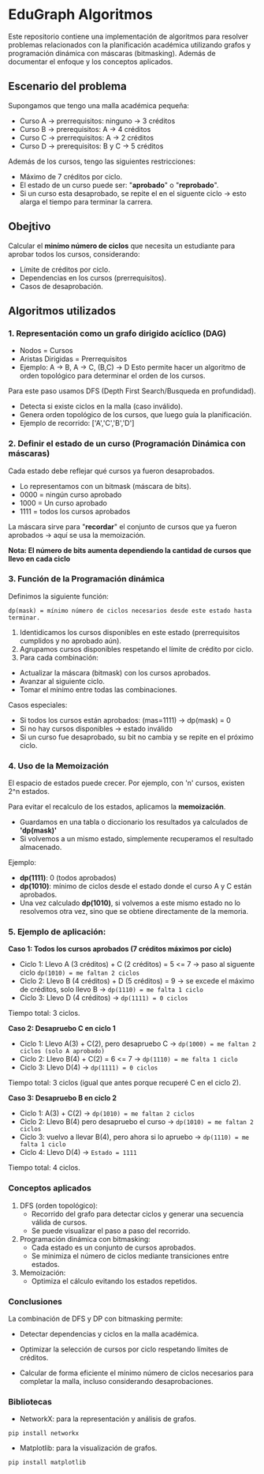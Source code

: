 # EduGraph Algoritmos

Este repositorio contiene una implementación de algoritmos para resolver problemas relacionados con la planificación académica utilizando grafos y programación dinámica con máscaras (bitmasking). Además de documentar el enfoque y los conceptos aplicados.

## Escenario del problema

Supongamos que tengo una malla académica pequeña:

- Curso A -> prerrequisitos: ninguno -> 3 créditos
- Curso B -> prerequisitos: A -> 4 créditos
- Curso C -> prerrequisitos: A -> 2 créditos
- Curso D -> prerequisitos: B y C -> 5 créditos

Además de los cursos, tengo las siguientes restricciones:

- Máximo de 7 créditos por ciclo.
- El estado de un curso puede ser: "**aprobado**" o "**reprobado**".
- Si un curso esta desaprobado, se repite el en el siguente ciclo -> esto alarga el tiempo para terminar la carrera.


## Obejtivo

Calcular el **minímo número de ciclos** que necesita un estudiante para aprobar todos los cursos, considerando:
- Límite de créditos por ciclo.
- Dependencias en los cursos (prerrequisitos).
- Casos de desaprobación.

## Algoritmos utilizados

### 1. Representación como un grafo dirigido acíclico (DAG)

- Nodos = Cursos
- Aristas Dirigidas = Prerrequisitos
- Ejemplo: A -> B, A -> C, (B,C) -> D
Esto permite hacer un algoritmo de orden topológico para determinar el orden de los cursos.


Para este paso usamos DFS (Depth First Search/Busqueda en profundidad).
- Detecta si existe ciclos en la malla (caso inválido).
- Genera orden topológico de los cursos, que luego guía la planificación.
- Ejemplo de recorrido: ['A','C','B','D']


### 2. Definir el estado de un curso (Programación Dinámica con máscaras)

Cada estado debe reflejar qué cursos ya fueron desaprobados.
- Lo representamos con un bitmask (máscara de bits).
- 0000 = ningún curso aprobado
- 1000 = Un curso aprobado
- 1111 = todos los cursos aprobados

La máscara sirve para "**recordar**" el conjunto de cursos que ya fueron aprobados -> aquí se usa la memoización.

**Nota: El número de bits aumenta dependiendo la cantidad de cursos que llevo en cada ciclo**

### 3. Función de la Programación dinámica

Definimos la siguiente función:

`dp(mask) = mínimo número de ciclos necesarios desde este estado hasta terminar.`

1. Identidicamos los cursos disponibles en este estado (prerrequisitos cumplidos y no aprobado aún).
2. Agrupamos cursos disponibles respetando el límite de crédito por ciclo.
3. Para cada combinación:
- Actualizar la máscara (bitmask) con los cursos aprobados.
- Avanzar al siguiente ciclo.
- Tomar el mínimo entre todas las combinaciones.

Casos especiales:

- Si todos los cursos están aprobados: (mas=1111) -> dp(mask) = 0
- Si no hay cursos disponibles -> estado inválido
- Si un curso fue desaprobado, su bit no cambia y se repite en el próximo ciclo.

### 4. Uso de la Memoización

El espacio de estados puede crecer. Por ejemplo, con 'n' cursos, existen 2^n estados.

Para evitar el recalculo de los estados, aplicamos la **memoización**.
- Guardamos en una tabla o diccionario los resultados ya calculados de **'dp(mask)'**
- Si volvemos a un mismo estado, simplemente recuperamos el resultado almacenado.

Ejemplo:
- **dp(1111)**: 0 (todos aprobados)
- **dp(1010)**: mínimo de ciclos desde el estado donde el curso A y C están aprobados.
- Una vez calculado **dp(1010)**, si volvemos a este mismo estado no lo resolvemos otra vez, sino que se obtiene directamente de la memoria.

### 5. Ejemplo de aplicación:

**Caso 1: Todos los cursos aprobados (7 créditos máximos por ciclo)**

- Ciclo 1: Llevo A (3 créditos) + C (2 créditos) = 5 <= 7 -> paso al siguente ciclo `dp(1010) = me faltan 2 ciclos`
- Ciclo 2: Llevo B (4 créditos) + D (5 créditos) = 9 
  -> se excede el máximo de créditos, solo llevo B -> `dp(1110) = me falta 1 ciclo`
- Ciclo 3: Llevo D (4 créditos) -> `dp(1111) = 0 ciclos`

Tiempo total: 3 ciclos.

**Caso 2: Desapruebo C en ciclo 1**
- Ciclo 1: Llevo A(3) + C(2), pero desapruebo C -> `dp(1000) = me faltan 2 ciclos (solo A aprobado)`
- Ciclo 2: Llevo B(4) + C(2) = 6 <= 7 -> `dp(1110) = me falta 1 ciclo`
- Ciclo 3: Llevo D(4) -> `dp(1111) = 0 ciclos`

Tiempo total: 3 ciclos (igual que antes porque recuperé C en el ciclo 2).


**Caso 3: Desapruebo B en ciclo 2**
- Ciclo 1: A(3) + C(2) -> `dp(1010) = me faltan 2 ciclos`
- Ciclo 2: Llevo B(4) pero desapruebo el curso -> `dp(1010) = me faltan 2 ciclos`
- Ciclo 3: vuelvo a llevar B(4), pero ahora si lo apruebo -> `dp(1110) = me falta 1 ciclo`
- Ciclo 4: Llevo D(4) -> `Estado = 1111`

Tiempo total: 4 ciclos.


### Conceptos aplicados

1. DFS (orden topológico):
    - Recorrido del grafo para detectar ciclos y generar una secuencia válida de cursos.
    - Se puede visualizar el paso a paso del recorrido.
2. Programación dinámica con bitmasking:
    - Cada estado es un conjunto de cursos aprobados.
    - Se minimiza el número de ciclos mediante transiciones entre estados.
3. Memoización:
    - Optimiza el cálculo evitando los estados repetidos. 


### Conclusiones

La combinación de DFS y DP con bitmasking permite:

- Detectar dependencias y ciclos en la malla académica.

- Optimizar la selección de cursos por ciclo respetando límites de créditos.

- Calcular de forma eficiente el mínimo número de ciclos necesarios para completar la malla, incluso considerando desaprobaciones.

### Bibliotecas

- NetworkX: para la representación y análisis de grafos.

```
pip install networkx
```

- Matplotlib: para la visualización de grafos.

```
pip install matplotlib
```
